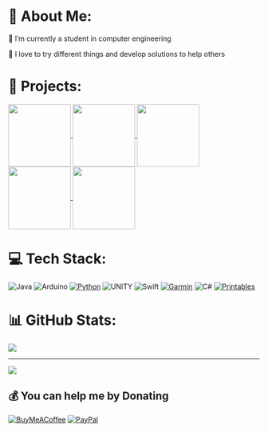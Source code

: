 # 💫 About Me:
🔭 I’m currently a student in computer engineering

🌱 I love to try different things and develop solutions to help others

# 📂 Projects:
<a href="https://github.com/Nilon123456789/Wolke-simulator">
  <img height=125 align="center" src="https://github-readme-stats.vercel.app/api/pin/?username=nilon123456789&repo=Wolke-simulator&theme=dark&hide_border=false&title_color=fff&icon_color=f9f9f9&text_color=9f9f9f" />
</a>
<a href="https://github.com/Nilon123456789/Gustnotes">
  <img height=125 align="center" src="https://github-readme-stats.vercel.app/api/pin/?username=nilon123456789&repo=Gustnotes&theme=dark&hide_border=false&title_color=fff&icon_color=f9f9f9&text_color=9f9f9f" />
</a>
<a href="https://github.com/LRIMa-Qc/iot_obj-sicro-sensor">
  <img height=125 align="center" src="https://github-readme-stats.vercel.app/api/pin/?username=LRIMa-Qc&repo=iot_obj-sicro-sensor&theme=dark&hide_border=false&title_color=fff&icon_color=f9f9f9&text_color=9f9f9f" />
</a>
<a href="https://github.com/Nilon123456789/firmetix">
  <img height=125 align="center" src="https://github-readme-stats.vercel.app/api/pin/?username=nilon123456789&repo=Firmetix&theme=dark&hide_border=false&title_color=fff&icon_color=f9f9f9&text_color=9f9f9f" />
</a>
<a href="https://github.com/ALIVEcode/alimata">
  <img height=125 align="center" src="https://github-readme-stats.vercel.app/api/pin/?username=ALIVEcode&repo=alimata&theme=dark&hide_border=false&title_color=fff&icon_color=f9f9f9&text_color=9f9f9f" />
</a>


# 💻 Tech Stack:
![Java](https://img.shields.io/badge/java-%23ED8B00.svg?style=for-the-badge&logo=java&logoColor=white) ![Arduino](https://img.shields.io/badge/-Arduino-00979D?style=for-the-badge&logo=Arduino&logoColor=white) [![Python](https://img.shields.io/badge/python-3670A0?style=for-the-badge&logo=python&logoColor=ffdd54)](https://pypi.org/user/nilon123456789/) ![UNITY](https://img.shields.io/badge/Unity-%2320232a.svg?style=for-the-badge&logo=unity&logoColor=white) ![Swift](https://img.shields.io/badge/swift-F54A2A?style=for-the-badge&logo=swift&logoColor=white) [![Garmin](https://img.shields.io/badge/Garmin-black?style=for-the-badge&logo=garmin)](https://apps.garmin.com/en-US/developer/55fadcd5-a983-4821-abfe-b8383ea92991/apps) ![C#](https://img.shields.io/badge/c%23-%23239120.svg?style=for-the-badge&logo=c-sharp&logoColor=white) [![Printables](https://img.shields.io/badge/printables-gray.svg?style=for-the-badge&logo=printables)](https://www.printables.com/@Nilon12345678_108003)

# 📊 GitHub Stats:
![](https://github-readme-stats.vercel.app/api/top-langs/?username=Nilon123456789&theme=dark&hide_border=false&include_all_commits=false&count_private=true)

---
[![](https://visitcount.itsvg.in/api?id=Nilon123456789&label=Profile%20Views&color=5&icon=0&pretty=true)](https://visitcount.itsvg.in)

## 💰 You can help me by Donating
[![BuyMeACoffee](https://img.shields.io/badge/Buy%20Me%20a%20Coffee-ffdd00?style=for-the-badge&logo=buy-me-a-coffee&logoColor=black)](https://buymeacoffee.com/nilslahaye) [![PayPal](https://img.shields.io/badge/PayPal-00457C?style=for-the-badge&logo=paypal&logoColor=white)](https://paypal.me/nilslahaye) 
